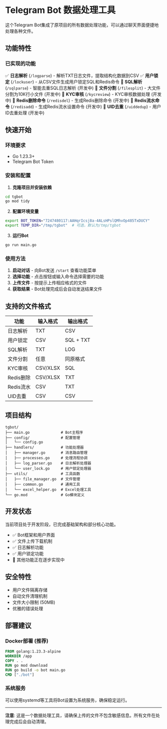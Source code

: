 # Telegram Bot 数据处理工具

这个Telegram Bot集成了原项目的所有数据处理功能，可以通过聊天界面便捷地处理各种文件。

## 功能特性

### 已实现的功能
✅ **日志解析** (`/logparse`) - 解析TXT日志文件，提取结构化数据到CSV
✅ **用户锁定** (`/lockuser`) - 从CSV文件生成用户锁定SQL和Redis命令
🚧 **SQL解析** (`/sqlparse`) - 智能去重SQL日志解析 (开发中)
🚧 **文件分割** (`/filesplit`) - 大文件分割为10K行小文件 (开发中)
🚧 **KYC审核** (`/kycreview`) - KYC审核数据处理 (开发中)
🚧 **Redis删除命令** (`/redisdel`) - 生成Redis删除命令 (开发中)
🚧 **Redis流水命令** (`/redisadd`) - 生成Redis流水设置命令 (开发中)
🚧 **UID去重** (`/uiddedup`) - 用户ID去重处理 (开发中)

## 快速开始

### 环境要求
- Go 1.23.3+
- Telegram Bot Token

### 安装和配置

1. **克隆项目并安装依赖**
```bash
cd tgbot
go mod tidy
```

2. **配置环境变量**
```bash
export BOT_TOKEN="7247480117:AAHqrIcsj8a-4ALsHPslQMhvOp485TxDUCY"
export TEMP_DIR="/tmp/tgbot"  # 可选，默认为/tmp/tgbot
```

3. **运行Bot**
```bash
go run main.go
```

### 使用方法

1. **启动对话** - 向Bot发送 `/start` 查看功能菜单
2. **选择功能** - 点击按钮或输入命令选择需要的功能
3. **上传文件** - 按提示上传相应格式的文件
4. **获取结果** - Bot处理完成后会自动发送结果文件

## 支持的文件格式

| 功能 | 输入格式 | 输出格式 |
|------|----------|----------|
| 日志解析 | TXT | CSV |
| 用户锁定 | CSV | SQL + TXT |
| SQL解析 | TXT | LOG |
| 文件分割 | 任意 | 同原格式 |
| KYC审核 | CSV/XLSX | SQL |
| Redis删除 | CSV/XLSX | TXT |
| Redis流水 | CSV | TXT |
| UID去重 | CSV | CSV |

## 项目结构

```
tgbot/
├── main.go              # Bot主程序
├── config/              # 配置管理
│   └── config.go
├── handlers/            # 功能处理器
│   ├── manager.go       # 消息路由管理
│   ├── processes.go     # 处理流程协调
│   ├── log_parser.go    # 日志解析处理器
│   └── user_lock.go     # 用户锁定处理器
├── utils/               # 工具函数
│   ├── file_manager.go  # 文件管理
│   ├── common.go        # 通用工具
│   └── excel_helper.go  # Excel处理工具
└── go.mod               # Go模块定义
```

## 开发状态

当前项目处于开发阶段，已完成基础架构和部分核心功能。
- ✅ Bot框架和用户界面
- ✅ 文件上传下载机制
- ✅ 日志解析功能
- ✅ 用户锁定功能
- 🚧 其他功能正在逐步实现中

## 安全特性

- 用户文件隔离存储
- 自动文件清理机制
- 文件大小限制 (50MB)
- 优雅的错误处理

## 部署建议

### Docker部署 (推荐)
```dockerfile
FROM golang:1.23.3-alpine
WORKDIR /app
COPY . .
RUN go mod download
RUN go build -o bot main.go
CMD ["./bot"]
```

### 系统服务
可以使用systemd等工具将Bot设置为系统服务，确保稳定运行。

---

**注意**: 这是一个数据处理工具，请确保上传的文件不包含敏感信息。所有文件在处理完成后会自动清理。